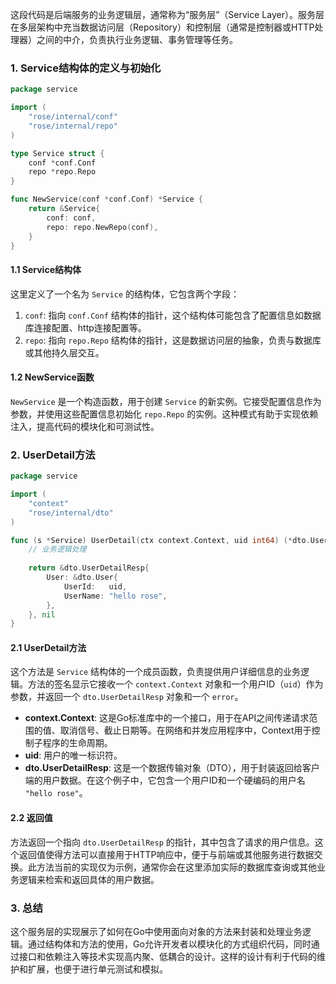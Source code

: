 这段代码是后端服务的业务逻辑层，通常称为“服务层”（Service Layer）。服务层在多层架构中充当数据访问层（Repository）和控制层（通常是控制器或HTTP处理器）之间的中介，负责执行业务逻辑、事务管理等任务。

### 1. Service结构体的定义与初始化
```go
package service

import (
	"rose/internal/conf"
	"rose/internal/repo"
)

type Service struct {
	conf *conf.Conf
	repo *repo.Repo
}

func NewService(conf *conf.Conf) *Service {
	return &Service{
		conf: conf,
		repo: repo.NewRepo(conf),
	}
}
```

#### 1.1 Service结构体
这里定义了一个名为 `Service` 的结构体，它包含两个字段：
1. `conf`: 指向 `conf.Conf` 结构体的指针，这个结构体可能包含了配置信息如数据库连接配置、http连接配置等。
2. `repo`: 指向 `repo.Repo` 结构体的指针，这是数据访问层的抽象，负责与数据库或其他持久层交互。

#### 1.2 NewService函数
`NewService` 是一个构造函数，用于创建 `Service` 的新实例。它接受配置信息作为参数，并使用这些配置信息初始化 `repo.Repo` 的实例。这种模式有助于实现依赖注入，提高代码的模块化和可测试性。

### 2. UserDetail方法
```go
package service

import (
	"context"
	"rose/internal/dto"
)

func (s *Service) UserDetail(ctx context.Context, uid int64) (*dto.UserDetailResp, error) {
	// 业务逻辑处理
	
	return &dto.UserDetailResp{
		User: &dto.User{
			UserId:   uid,
			UserName: "hello rose",
		},
	}, nil
}
```

#### 2.1 UserDetail方法
这个方法是 `Service` 结构体的一个成员函数，负责提供用户详细信息的业务逻辑。方法的签名显示它接收一个 `context.Context` 对象和一个用户ID（`uid`）作为参数，并返回一个 `dto.UserDetailResp` 对象和一个 `error`。

- **context.Context**: 这是Go标准库中的一个接口，用于在API之间传递请求范围的值、取消信号、截止日期等。在网络和并发应用程序中，Context用于控制子程序的生命周期。
- **uid**: 用户的唯一标识符。
- **dto.UserDetailResp**: 这是一个数据传输对象（DTO），用于封装返回给客户端的用户数据。在这个例子中，它包含一个用户ID和一个硬编码的用户名 `"hello rose"`。

#### 2.2 返回值
方法返回一个指向 `dto.UserDetailResp` 的指针，其中包含了请求的用户信息。这个返回值使得方法可以直接用于HTTP响应中，便于与前端或其他服务进行数据交换。此方法当前的实现仅为示例，通常你会在这里添加实际的数据库查询或其他业务逻辑来检索和返回具体的用户数据。

### 3. 总结
这个服务层的实现展示了如何在Go中使用面向对象的方法来封装和处理业务逻辑。通过结构体和方法的使用，Go允许开发者以模块化的方式组织代码，同时通过接口和依赖注入等技术实现高内聚、低耦合的设计。这样的设计有利于代码的维护和扩展，也便于进行单元测试和模拟。